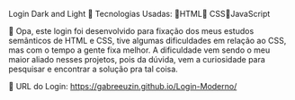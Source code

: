 Login Dark and Light
🔶 Tecnologias Usadas: 🔹HTML🔹 CSS🔹JavaScript

🔷 Opa, este login foi desenvolvido para fixação dos meus estudos semânticos de HTML e CSS, tive algumas dificuldades em relação ao CSS, mas com o tempo a gente fixa melhor.
A dificuldade vem sendo o meu maior aliado nesses projetos, pois da dúvida, vem a curiosidade para pesquisar e encontrar a solução pra tal coisa.

🔗 URL do Login: https://gabreeuzin.github.io/Login-Moderno/

